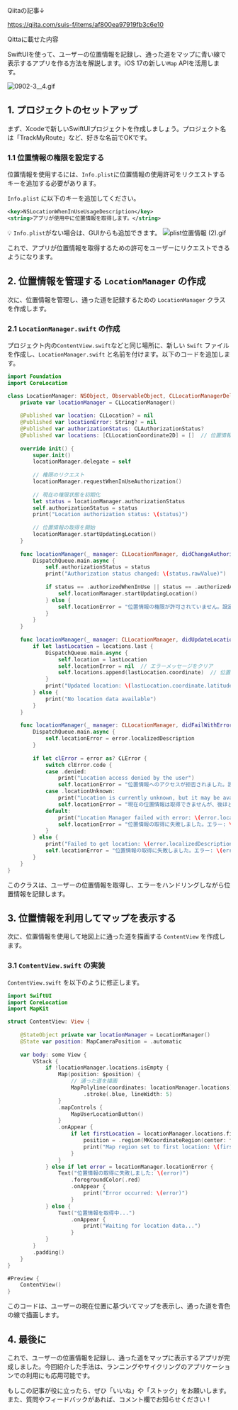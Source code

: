 Qiitaの記事↓

https://qiita.com/suis-f/items/af800ea97919fb3c6e10



Qittaに載せた内容



SwiftUIを使って、ユーザーの位置情報を記録し、通った道をマップに青い線で表示するアプリを作る方法を解説します。iOS 17の新しい`Map` APIを活用します。


![0902-_3__4_.gif](https://qiita-image-store.s3.ap-northeast-1.amazonaws.com/0/3328398/c7f2a46a-ca9a-99f9-5182-466a8ec69607.gif)



## 1. プロジェクトのセットアップ

まず、Xcodeで新しいSwiftUIプロジェクトを作成しましょう。プロジェクト名は「TrackMyRoute」など、好きな名前でOKです。

### 1.1 位置情報の権限を設定する

位置情報を使用するには、`Info.plist`に位置情報の使用許可をリクエストするキーを追加する必要があります。

`Info.plist` に以下のキーを追加してください。

```xml
<key>NSLocationWhenInUseUsageDescription</key>
<string>アプリが使用中に位置情報を取得します。</string>
```

:bulb: `Info.plist`がない場合は、GUIからも追加できます。
![plist位置情報 (2).gif](https://qiita-image-store.s3.ap-northeast-1.amazonaws.com/0/3328398/fb001408-1877-05ad-d2d1-3a6e81de1f77.gif)





これで、アプリが位置情報を取得するための許可をユーザーにリクエストできるようになります。

## 2. 位置情報を管理する `LocationManager` の作成

次に、位置情報を管理し、通った道を記録するための `LocationManager` クラスを作成します。

### 2.1 `LocationManager.swift` の作成

プロジェクト内の`ContentView.swift`などと同じ場所に、新しい `Swift` ファイルを作成し、`LocationManager.swift` と名前を付けます。以下のコードを追加します。

```swift
import Foundation
import CoreLocation

class LocationManager: NSObject, ObservableObject, CLLocationManagerDelegate {
    private var locationManager = CLLocationManager()
    
    @Published var location: CLLocation? = nil
    @Published var locationError: String? = nil
    @Published var authorizationStatus: CLAuthorizationStatus?
    @Published var locations: [CLLocationCoordinate2D] = []  // 位置情報の履歴を保持
    
    override init() {
        super.init()
        locationManager.delegate = self
        
        // 権限のリクエスト
        locationManager.requestWhenInUseAuthorization()
        
        // 現在の権限状態を初期化
        let status = locationManager.authorizationStatus
        self.authorizationStatus = status
        print("Location authorization status: \(status)")
        
        // 位置情報の取得を開始
        locationManager.startUpdatingLocation()
    }
    
    func locationManager(_ manager: CLLocationManager, didChangeAuthorization status: CLAuthorizationStatus) {
        DispatchQueue.main.async {
            self.authorizationStatus = status
            print("Authorization status changed: \(status.rawValue)")
            
            if status == .authorizedWhenInUse || status == .authorizedAlways {
                self.locationManager.startUpdatingLocation()
            } else {
                self.locationError = "位置情報の権限が許可されていません。設定を確認してください。"
            }
        }
    }
    
    func locationManager(_ manager: CLLocationManager, didUpdateLocations locations: [CLLocation]) {
        if let lastLocation = locations.last {
            DispatchQueue.main.async {
                self.location = lastLocation
                self.locationError = nil  // エラーメッセージをクリア
                self.locations.append(lastLocation.coordinate)  // 位置情報を記録
            }
            print("Updated location: \(lastLocation.coordinate.latitude), \(lastLocation.coordinate.longitude)")
        } else {
            print("No location data available")
        }
    }
    
    func locationManager(_ manager: CLLocationManager, didFailWithError error: Error) {
        DispatchQueue.main.async {
            self.locationError = error.localizedDescription
        }
        
        if let clError = error as? CLError {
            switch clError.code {
            case .denied:
                print("Location access denied by the user")
                self.locationError = "位置情報へのアクセスが拒否されました。設定を確認してください。"
            case .locationUnknown:
                print("Location is currently unknown, but it may be available later")
                self.locationError = "現在の位置情報は取得できませんが、後ほど利用可能になるかもしれません。"
            default:
                print("Location Manager failed with error: \(error.localizedDescription)")
                self.locationError = "位置情報の取得に失敗しました。エラー: \(error.localizedDescription)"
            }
        } else {
            print("Failed to get location: \(error.localizedDescription)")
            self.locationError = "位置情報の取得に失敗しました。エラー: \(error.localizedDescription)"
        }
    }
}
```

このクラスは、ユーザーの位置情報を取得し、エラーをハンドリングしながら位置情報を記録します。

## 3. 位置情報を利用してマップを表示する

次に、位置情報を使用して地図上に通った道を描画する `ContentView` を作成します。

### 3.1 `ContentView.swift` の実装

`ContentView.swift` を以下のように修正します。

```swift
import SwiftUI
import CoreLocation
import MapKit

struct ContentView: View {
    
    @StateObject private var locationManager = LocationManager()
    @State var position: MapCameraPosition = .automatic
    
    var body: some View {
        VStack {
            if !locationManager.locations.isEmpty {
                Map(position: $position) {
                    // 通った道を描画
                    MapPolyline(coordinates: locationManager.locations)
                        .stroke(.blue, lineWidth: 5)
                }
                .mapControls {
                    MapUserLocationButton()
                }
                .onAppear {
                    if let firstLocation = locationManager.locations.first {
                        position = .region(MKCoordinateRegion(center: firstLocation, span: MKCoordinateSpan(latitudeDelta: 0.01, longitudeDelta: 0.01)))
                        print("Map region set to first location: \(firstLocation.latitude), \(firstLocation.longitude)")
                    }
                }
            } else if let error = locationManager.locationError {
                Text("位置情報の取得に失敗しました: \(error)")
                    .foregroundColor(.red)
                    .onAppear {
                        print("Error occurred: \(error)")
                    }
            } else {
                Text("位置情報を取得中...")
                    .onAppear {
                        print("Waiting for location data...")
                    }
            }
        }
        .padding()
    }
}

#Preview {
    ContentView()
}
```

このコードは、ユーザーの現在位置に基づいてマップを表示し、通った道を青色の線で描画します。

## 4. 最後に

これで、ユーザーの位置情報を記録し、通った道をマップに表示するアプリが完成しました。今回紹介した手法は、ランニングやサイクリングのアプリケーションでの利用にも応用可能です。

もしこの記事が役に立ったら、ぜひ「いいね」や「ストック」をお願いします。また、質問やフィードバックがあれば、コメント欄でお知らせください！


